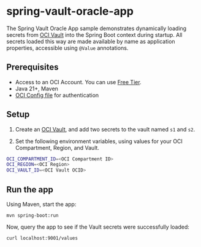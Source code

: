 # spring-vault-oracle-app

The Spring Vault Oracle App sample demonstrates dynamically loading secrets from [OCI Vault](https://docs.oracle.com/en-us/iaas/Content/KeyManagement/home.htm) into the Spring Boot context during startup. All secrets loaded this way are made available by name as application properties, accessible using `@Value` annotations.

## Prerequisites

- Access to an OCI Account. You can use [Free Tier](https://signup.oraclecloud.com/).
- Java 21+, Maven
- [OCI Config file](https://docs.oracle.com/en-us/iaas/Content/API/Concepts/sdkconfig.htm) for authentication

## Setup

1. Create an [OCI Vault](https://docs.oracle.com/en-us/iaas/Content/KeyManagement/home.htm), and add two secrets to the vault named `s1` and `s2`. 

2. Set the following environment variables, using values for your OCI Compartment, Region, and Vault.

```bash
OCI_COMPARTMENT_ID=<OCI Compartment ID>
OCI_REGION=<OCI Region>
OCI_VAULT_ID=<OCI Vault OCID>
```

## Run the app

Using Maven, start the app:

`mvn spring-boot:run`

Now, query the app to see if the Vault secrets were successfully loaded:

```bash
curl localhost:9001/values
```